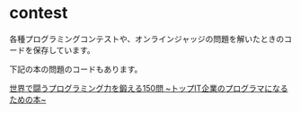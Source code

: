 contest
=======

各種プログラミングコンテストや、オンラインジャッジの問題を解いたときのコードを保存しています。

下記の本の問題のコードもあります。

<a href="http://c.af.moshimo.com/af/c/click?a_id=518050&amp;p_id=170&amp;pc_id=185&amp;pl_id=4062&amp;url=http://www.amazon.co.jp/dp/4839942390" target="_blank"><img src="http://ecx.images-amazon.com/images/I/51DOGJzMGBL._SL160_.jpg" style="border: medium none;" alt="" /><br />世界で闘うプログラミング力を鍛える150問 ~トップIT企業のプログラマになるための本~</a><img style="border: 0px none;" alt="" src="http://i.af.moshimo.com/af/i/impression?a_id=518050&amp;p_id=170&amp;pc_id=185&amp;pl_id=4062" height="1" width="1" />
